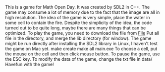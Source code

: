 This is a game for Math Open Day. It was created by SDL2 in C++.
The game may consume a lot of memory due to the fact that the image are all in high resolution.
The idea of the game is very simple, place the water in some cell to contain the fire. Despite the 
simplicity of the idea, the code turned out to be quite long, maybe there are many things that can
be optimized. 
To play the game, you need to download the file from [File](https://drive.google.com/drive/folders/1gFK0X09jtiQ-tbHdz3fUYf0CyvdnWhuq)
Put all file in the directory, and merge the lib directory (for window). The game might be run directly after installing the 
SDL2 library in Linux, I haven't test the game on Mac yet. 
make create
make all
main.exe
To choose a cell, put the mouse on the cell and then click mouse button.
To pause the game, use the ESC key.
To modify the data of the game, change the txt file in data/
Havefun with the game!